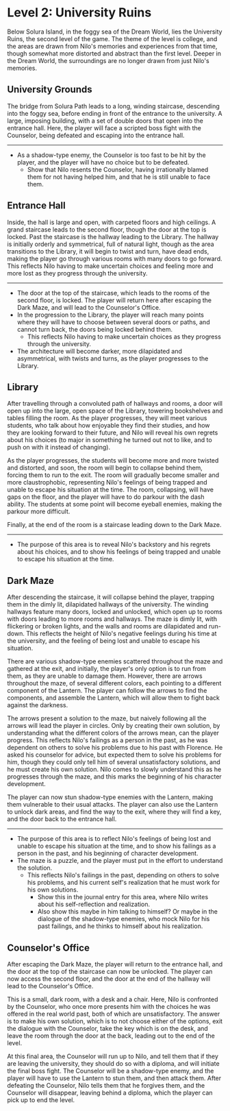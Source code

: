 # Level 2: University Ruins

Below Solura Island, in the foggy sea of the Dream World, lies the University Ruins, the second level of the game. The theme of the level is college, and the areas are drawn from Nilo's memories and experiences from that time, though somewhat more distorted and abstract than the first level. Deeper in the Dream World, the surroundings are no longer drawn from just Nilo's memories.

## University Grounds

The bridge from Solura Path leads to a long, winding staircase, descending into the foggy sea, before ending in front of the entrance to the university. A large, imposing building, with a set of double doors that open into the entrance hall. Here, the player will face a scripted boss fight with the Counselor, being defeated and escaping into the entrance hall.

---

- As a shadow-type enemy, the Counselor is too fast to be hit by the player, and the player will have no choice but to be defeated.
  - Show that Nilo resents the Counselor, having irrationally blamed them for not having helped him, and that he is still unable to face them.

## Entrance Hall

Inside, the hall is large and open, with carpeted floors and high ceilings. A grand staircase leads to the second floor, though the door at the top is locked. Past the staircase is the hallway leading to the Library. The hallway is initially orderly and symmetrical, full of natural light, though as the area transitions to the Library, it will begin to twist and turn, have dead ends, making the player go through various rooms with many doors to go forward. This reflects Nilo having to make uncertain choices and feeling more and more lost as they progress through the university.

---

- The door at the top of the staircase, which leads to the rooms of the second floor, is locked. The player will return here after escaping the Dark Maze, and will lead to the Counselor's Office.
- In the progression to the Library, the player will reach many points where they will have to choose between several doors or paths, and cannot turn back, the doors being locked behind them.
  - This reflects Nilo having to make uncertain choices as they progress through the university.
- The architecture will become darker, more dilapidated and asymmetrical, with twists and turns, as the player progresses to the Library.

## Library

After travelling through a convoluted path of hallways and rooms, a door will open up into the large, open space of the Library, towering bookshelves and tables filling the room. As the player progresses, they will meet various students, who talk about how enjoyable they find their studies, and how they are looking forward to their future, and Nilo will reveal his own regrets about his choices (to major in something he turned out not to like, and to push on with it instead of changing).

As the player progresses, the students will become more and more twisted and distorted, and soon, the room will begin to collapse behind them, forcing them to run to the exit. The room will gradually become smaller and more claustrophobic, representing Nilo's feelings of being trapped and unable to escape his situation at the time. The room, collapsing, will have gaps on the floor, and the player will have to do parkour with the dash ability. The students at some point will become eyeball enemies, making the parkour more difficult.

Finally, at the end of the room is a staircase leading down to the Dark Maze.

---

- The purpose of this area is to reveal Nilo's backstory and his regrets about his choices, and to show his feelings of being trapped and unable to escape his situation at the time.

## Dark Maze

After descending the staircase, it will collapse behind the player, trapping them in the dimly lit, dilapidated hallways of the university. The winding hallways feature many doors, locked and unlocked, which open up to rooms with doors leading to more rooms and hallways. The maze is dimly lit, with flickering or broken lights, and the walls and rooms are dilapidated and run-down. This reflects the height of Nilo's negative feelings during his time at the university, and the feeling of being lost and unable to escape his situation.

There are various shadow-type enemies scattered throughout the maze and gathered at the exit, and initially, the player's only option is to run from them, as they are unable to damage them. However, there are arrows throughout the maze, of several different colors, each pointing to a different component of the Lantern. The player can follow the arrows to find the components, and assemble the Lantern, which will allow them to fight back against the darkness.

The arrows present a solution to the maze, but naively following all the arrows will lead the player in circles. Only by creating their own solution, by understanding what the different colors of the arrows mean, can the player progress. This reflects Nilo's failings as a person in the past, as he was dependent on others to solve his problems due to his past with Florence. He asked his counselor for advice, but expected them to solve his problems for him, though they could only tell him of several unsatisfactory solutions, and he must create his own solution. Nilo comes to slowly understand this as he progresses through the maze, and this marks the beginning of his character development.

The player can now stun shadow-type enemies with the Lantern, making them vulnerable to their usual attacks. The player can also use the Lantern to unlock dark areas, and find the way to the exit, where they will find a key, and the door back to the entrance hall.

---

- The purpose of this area is to reflect Nilo's feelings of being lost and unable to escape his situation at the time, and to show his failings as a person in the past, and his beginning of character development.
- The maze is a puzzle, and the player must put in the effort to understand the solution.
  - This reflects Nilo's failings in the past, depending on others to solve his problems, and his current self's realization that he must work for his own solutions.
    - Show this in the journal entry for this area, where Nilo writes about his self-reflection and realization.
    - Also show this maybe in him talking to himself? Or maybe in the dialogue of the shadow-type enemies, who mock Nilo for his past failings, and he thinks to himself about his realization.

## Counselor's Office

After escaping the Dark Maze, the player will return to the entrance hall, and the door at the top of the staircase can now be unlocked. The player can now access the second floor, and the door at the end of the hallway will lead to the Counselor's Office.

This is a small, dark room, with a desk and a chair. Here, Nilo is confronted by the Counselor, who once more presents him with the choices he was offered in the real world past, both of which are unsatisfactory. The answer is to make his own solution, which is to not choose either of the options, exit the dialogue with the Counselor, take the key which is on the desk, and leave the room through the door at the back, leading out to the end of the level.

At this final area, the Counselor will run up to Nilo, and tell them that if they are leaving the university, they should do so with a diploma, and will initiate the final boss fight. The Counselor will be a shadow-type enemy, and the player will have to use the Lantern to stun them, and then attack them. After defeating the Counselor, Nilo tells them that he forgives them, and the Counselor will disappear, leaving behind a diploma, which the player can pick up to end the level.
